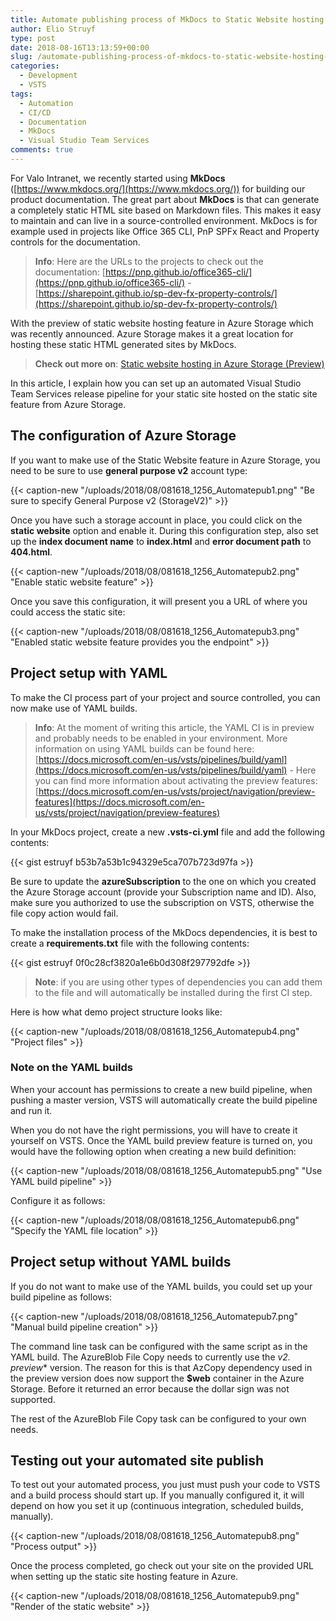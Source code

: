 ```yaml
---
title: Automate publishing process of MkDocs to Static Website hosting in Azure Storage with VSTS
author: Elio Struyf
type: post
date: 2018-08-16T13:13:59+00:00
slug: /automate-publishing-process-of-mkdocs-to-static-website-hosting-in-azure-storage-with-vsts/
categories:
  - Development
  - VSTS
tags:
  - Automation
  - CI/CD
  - Documentation
  - MkDocs
  - Visual Studio Team Services
comments: true
---
```


For Valo Intranet, we recently started using **MkDocs** ([https://www.mkdocs.org/](https://www.mkdocs.org/)) for building our product documentation. The great part about **MkDocs** is that can generate a completely static HTML site based on Markdown files. This makes it easy to maintain and can live in a source-controlled environment. MkDocs is for example used in projects like Office 365 CLI, PnP SPFx React and Property controls for the documentation.

> **Info**: Here are the URLs to the projects to check out the documentation: [https://pnp.github.io/office365-cli/](https://pnp.github.io/office365-cli/) - [https://sharepoint.github.io/sp-dev-fx-property-controls/](https://sharepoint.github.io/sp-dev-fx-property-controls/)

With the preview of static website hosting feature in Azure Storage which was recently announced. Azure Storage makes it a great location for hosting these static HTML generated sites by MkDocs.

> **Check out more on**: [Static website hosting in Azure Storage (Preview)](https://docs.microsoft.com/en-us/azure/storage/blobs/storage-blob-static-website)

In this article, I explain how you can set up an automated Visual Studio Team Services release pipeline for your static site hosted on the static site feature from Azure Storage.

## The configuration of Azure Storage

If you want to make use of the Static Website feature in Azure Storage, you need to be sure to use **general purpose v2** account type:

{{< caption-new "/uploads/2018/08/081618_1256_Automatepub1.png" "Be sure to specify General Purpose v2 (StorageV2)" >}}

Once you have such a storage account in place, you could click on the **static website** option and enable it. During this configuration step, also set up the **index document name** to **index.html** and **error document path** to **404.html**.

{{< caption-new "/uploads/2018/08/081618_1256_Automatepub2.png" "Enable static website feature" >}}

Once you save this configuration, it will present you a URL of where you could access the static site:

{{< caption-new "/uploads/2018/08/081618_1256_Automatepub3.png" "Enabled static website feature provides you the endpoint" >}}

## Project setup with YAML

To make the CI process part of your project and source controlled, you can now make use of YAML builds.

> **Info**: At the moment of writing this article, the YAML CI is in preview and probably needs to be enabled in your environment. More information on using YAML builds can be found here: [https://docs.microsoft.com/en-us/vsts/pipelines/build/yaml](https://docs.microsoft.com/en-us/vsts/pipelines/build/yaml) - Here you can find more information about activating the preview features: [https://docs.microsoft.com/en-us/vsts/project/navigation/preview-features](https://docs.microsoft.com/en-us/vsts/project/navigation/preview-features)

In your MkDocs project, create a new **.vsts-ci.yml** file and add the following contents:

{{< gist estruyf b53b7a53b1c94329e5ca707b723d97fa >}}

Be sure to update the **azureSubscription** to the one on which you created the Azure Storage account (provide your Subscription name and ID). Also, make sure you authorized to use the subscription on VSTS, otherwise the file copy action would fail.

To make the installation process of the MkDocs dependencies, it is best to create a **requirements.txt** file with the following contents:

{{< gist estruyf 0f0c28cf3820a1e6b0d308f297792dfe >}}

> **Note**: if you are using other types of dependencies you can add them to the file and will automatically be installed during the first CI step.

Here is how what demo project structure looks like:

{{< caption-new "/uploads/2018/08/081618_1256_Automatepub4.png" "Project files" >}}

### Note on the YAML builds

When your account has permissions to create a new build pipeline, when pushing a master version, VSTS will automatically create the build pipeline and run it.

When you do not have the right permissions, you will have to create it yourself on VSTS. Once the YAML build preview feature is turned on, you would have the following option when creating a new build definition:

{{< caption-new "/uploads/2018/08/081618_1256_Automatepub5.png" "Use YAML build pipeline" >}}

Configure it as follows:

{{< caption-new "/uploads/2018/08/081618_1256_Automatepub6.png" "Specify the YAML file location" >}}

## Project setup without YAML builds

If you do not want to make use of the YAML builds, you could set up your build pipeline as follows:

{{< caption-new "/uploads/2018/08/081618_1256_Automatepub7.png" "Manual build pipeline creation" >}}

The command line task can be configured with the same script as in the YAML build. The AzureBlob File Copy needs to currently use the **v2.* preview** version. The reason for this is that AzCopy dependency used in the preview version does now support the **$web** container in the Azure Storage. Before it returned an error because the dollar sign was not supported.

The rest of the AzureBlob File Copy task can be configured to your own needs.

## Testing out your automated site publish

To test out your automated process, you just must push your code to VSTS and a build process should start up. If you manually configured it, it will depend on how you set it up (continuous integration, scheduled builds, manually).

{{< caption-new "/uploads/2018/08/081618_1256_Automatepub8.png" "Process output" >}}

Once the process completed, go check out your site on the provided URL when setting up the static site hosting feature in Azure.

{{< caption-new "/uploads/2018/08/081618_1256_Automatepub9.png" "Render of the static website" >}}